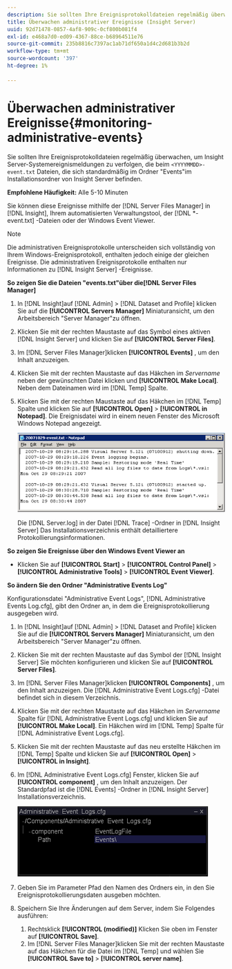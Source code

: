 ```yaml
---
description: Sie sollten Ihre Ereignisprotokolldateien regelmäßig überwachen, um Insight Server-Systemereignismeldungen zu verfolgen, die beim <yyyymmdd>-event.txt-Dateien, die sich standardmäßig im Ordner "Events"im Installationsordner von Insight Server befinden.
title: Überwachen administrativer Ereignisse (Insight Server)
uuid: 92d71478-0857-4af8-909c-0cf800b081f4
exl-id: e468a7d0-ed09-4367-88ce-b68964511e76
source-git-commit: 235b8816c7397ac1ab71df650a1d4c2d681b3b2d
workflow-type: tm+mt
source-wordcount: '397'
ht-degree: 1%

---
```


# Überwachen administrativer Ereignisse{#monitoring-administrative-events}

Sie sollten Ihre Ereignisprotokolldateien regelmäßig überwachen, um Insight Server-Systemereignismeldungen zu verfolgen, die beim `<YYYYMMDD>-event.txt` Dateien, die sich standardmäßig im Ordner &quot;Events&quot;im Installationsordner von Insight Server befinden.

**Empfohlene Häufigkeit:** Alle 5-10 Minuten

Sie können diese Ereignisse mithilfe der [!DNL Server Files Manager] in [!DNL Insight], Ihrem automatisierten Verwaltungstool, der [!DNL *-event.txt] -Dateien oder der Windows Event Viewer.

>[!NOTE]
>
>Die administrativen Ereignisprotokolle unterscheiden sich vollständig von Ihrem Windows-Ereignisprotokoll, enthalten jedoch einige der gleichen Ereignisse. Die administrativen Ereignisprotokolle enthalten nur Informationen zu [!DNL Insight Server] -Ereignisse.

**So zeigen Sie die Dateien &quot;events.txt&quot;über die[!DNL Server Files Manager]**

1. In [!DNL Insight]auf [!DNL Admin] > [!DNL Dataset and Profile] klicken Sie auf die **[!UICONTROL Servers Manager]** Miniaturansicht, um den Arbeitsbereich &quot;Server Manager&quot;zu öffnen.
1. Klicken Sie mit der rechten Maustaste auf das Symbol eines aktiven [!DNL Insight Server] und klicken Sie auf **[!UICONTROL Server Files]**.
1. Im [!DNL Server Files Manager]klicken **[!UICONTROL Events]** , um den Inhalt anzuzeigen.
1. Klicken Sie mit der rechten Maustaste auf das Häkchen im *Servername* neben der gewünschten Datei klicken und **[!UICONTROL Make Local]**. Neben dem Dateinamen wird im [!DNL Temp] Spalte.
1. Klicken Sie mit der rechten Maustaste auf das Häkchen im [!DNL Temp] Spalte und klicken Sie auf **[!UICONTROL Open]** > **[!UICONTROL in Notepad]**. Die Ereignisdatei wird in einem neuen Fenster des Microsoft Windows Notepad angezeigt.

   ![Schritt-Info](assets/vis_FileManager_eventfile.png)

   Die [!DNL Server.log] in der Datei [!DNL Trace] -Ordner in [!DNL Insight Server] Das Installationsverzeichnis enthält detailliertere Protokollierungsinformationen.

**So zeigen Sie Ereignisse über den Windows Event Viewer an**

* Klicken Sie auf **[!UICONTROL Start]** > **[!UICONTROL Control Panel]** > **[!UICONTROL Administrative Tools]** > **[!UICONTROL Event Viewer]**.

**So ändern Sie den Ordner &quot;Administrative Events Log&quot;**

Konfigurationsdatei &quot;Administrative Event Logs&quot;, [!DNL Administrative Events Log.cfg], gibt den Ordner an, in dem die Ereignisprotokollierung ausgegeben wird.

1. In [!DNL Insight]auf [!DNL Admin] > [!DNL Dataset and Profile] klicken Sie auf die **[!UICONTROL Servers Manager]** Miniaturansicht, um den Arbeitsbereich &quot;Server Manager&quot;zu öffnen.

1. Klicken Sie mit der rechten Maustaste auf das Symbol der [!DNL Insight Server] Sie möchten konfigurieren und klicken Sie auf **[!UICONTROL Server Files]**.

1. Im [!DNL Server Files Manager]klicken **[!UICONTROL Components]** , um den Inhalt anzuzeigen. Die [!DNL Administrative Event Logs.cfg] -Datei befindet sich in diesem Verzeichnis.

1. Klicken Sie mit der rechten Maustaste auf das Häkchen im *Servername* Spalte für [!DNL Administrative Event Logs.cfg] und klicken Sie auf **[!UICONTROL Make Local]**. Ein Häkchen wird im [!DNL Temp] Spalte für [!DNL Administrative Event Logs.cfg].

1. Klicken Sie mit der rechten Maustaste auf das neu erstellte Häkchen im [!DNL Temp] Spalte und klicken Sie auf **[!UICONTROL Open]** > **[!UICONTROL in Insight]**.

1. Im [!DNL Administrative Event Logs.cfg] Fenster, klicken Sie auf **[!UICONTROL component]** , um den Inhalt anzuzeigen. Der Standardpfad ist die [!DNL Events] -Ordner in [!DNL Insight Server] Installationsverzeichnis.

   ![](assets/cfg_adminevents_examplevalues.png)

1. Geben Sie im Parameter Pfad den Namen des Ordners ein, in den Sie Ereignisprotokollierungsdaten ausgeben möchten.
1. Speichern Sie Ihre Änderungen auf dem Server, indem Sie Folgendes ausführen:

   1. Rechtsklick **[!UICONTROL (modified)]** Klicken Sie oben im Fenster auf **[!UICONTROL Save]**.
   1. Im [!DNL Server Files Manager]klicken Sie mit der rechten Maustaste auf das Häkchen für die Datei im [!DNL Temp] und wählen Sie **[!UICONTROL Save to]** > **[!UICONTROL server name]**.
